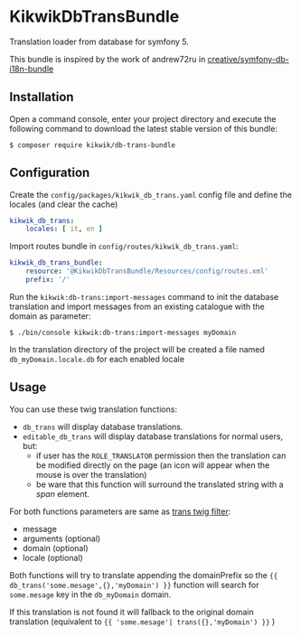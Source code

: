 KikwikDbTransBundle
===================

Translation loader from database for symfony 5.

This bundle is inspired by the work of andrew72ru in [creative/symfony-db-i18n-bundle](https://github.com/crtweb/symfony-db-i18n-bundle)

Installation
------------

Open a command console, enter your project directory and execute the
following command to download the latest stable version of this bundle:

```console
$ composer require kikwik/db-trans-bundle
```

Configuration
-------------

Create the `config/packages/kikwik_db_trans.yaml` config file and define the locales (and clear the cache)

```yaml
kikwik_db_trans:
    locales: [ it, en ]
```

Import routes bundle in `config/routes/kikwik_db_trans.yaml`:

```yaml
kikwik_db_trans_bundle:
    resource: '@KikwikDbTransBundle/Resources/config/routes.xml'
    prefix: '/'
```

Run the `kikwik:db-trans:import-messages` command to init the database translation and import messages from an existing catalogue with the domain as parameter:

```console
$ ./bin/console kikwik:db-trans:import-messages myDomain
```

In the translation directory of the project will be created a file named `db_myDomain.locale.db` for each enabled locale

Usage
-----

You can use these twig translation functions:

- `db_trans` will display database translations.
- `editable_db_trans` will display database translations for normal users, but:
  - if user has the `ROLE_TRANSLATOR` permission then the translation can be modified directly on the page (an icon will appear when the mouse is over the translation)
  - be ware that this function will surround the translated string with a _span_ element.

For both functions parameters are same as [trans twig filter](https://symfony.com/doc/current/reference/twig_reference.html#trans):

- message
- arguments (optional)
- domain (optional)
- locale (optional)

Both functions will try to translate appending the domainPrefix so the `{{ db_trans('some.mesage',{},'myDomain') }}` function will search for `some.mesage` key in the `db_myDomain` domain.

If this translation is not found it will fallback to the original domain translation (equivalent to `{{ 'some.mesage'| trans({},'myDomain') }}` )